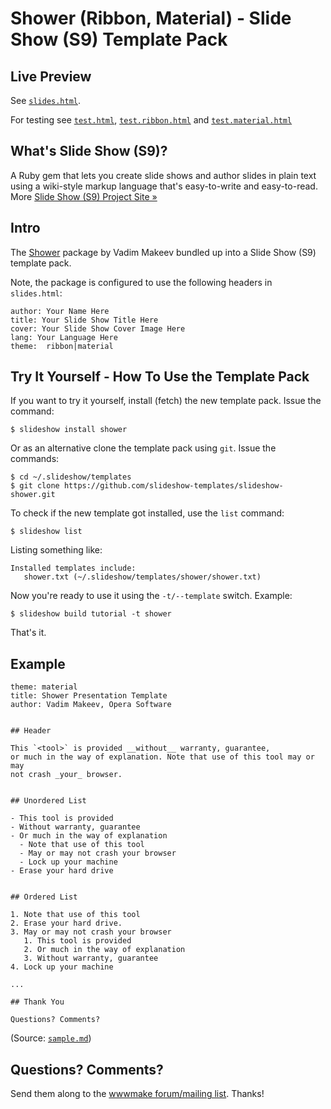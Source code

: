 # Shower (Ribbon, Material) - Slide Show (S9) Template Pack

## Live Preview

See [`slides.html`](http://slideshow-templates.github.io/slideshow-shower/slides.html).

For testing see
[`test.html`](http://slideshow-templates.github.io/slideshow-shower/test.html),
[`test.ribbon.html`](http://slideshow-templates.github.io/slideshow-shower/test.ribbon.html) and
[`test.material.html`](http://slideshow-templates.github.io/slideshow-shower/test.material.html)


## What's Slide Show (S9)?

A Ruby gem that lets you create slide shows and author slides in plain text
using a wiki-style markup language that's easy-to-write and easy-to-read.
More [Slide Show (S9) Project Site »](http://slideshow-s9.github.io)

## Intro

The [Shower](https://github.com/shower/shower) package by Vadim Makeev bundled up into
a Slide Show (S9) template pack.

Note, the package is configured to use the following headers in `slides.html`:

    author: Your Name Here
    title: Your Slide Show Title Here
    cover: Your Slide Show Cover Image Here
    lang: Your Language Here
    theme:  ribbon|material


## Try It Yourself - How To Use the Template Pack

If you want to try it yourself, install (fetch) the new template pack. Issue the command:

    $ slideshow install shower

Or as an alternative clone the template pack using `git`. Issue the commands:

    $ cd ~/.slideshow/templates
    $ git clone https://github.com/slideshow-templates/slideshow-shower.git

To check if the new template got installed, use the `list` command:

    $ slideshow list

Listing something like:

    Installed templates include:
       shower.txt (~/.slideshow/templates/shower/shower.txt)

Now you're ready to use it using the `-t/--template` switch. Example:

    $ slideshow build tutorial -t shower

That's it.

## Example


```
theme: material
title: Shower Presentation Template
author: Vadim Makeev, Opera Software


## Header

This `<tool>` is provided __without__ warranty, guarantee,
or much in the way of explanation. Note that use of this tool may or may
not crash _your_ browser.


## Unordered List

- This tool is provided
- Without warranty, guarantee
- Or much in the way of explanation
  - Note that use of this tool
  - May or may not crash your browser
  - Lock up your machine
- Erase your hard drive


## Ordered List

1. Note that use of this tool
2. Erase your hard drive.
3. May or may not crash your browser
   1. This tool is provided
   2. Or much in the way of explanation
   3. Without warranty, guarantee
4. Lock up your machine

...

## Thank You

Questions? Comments?
```

(Source: [`sample.md`](sample.md))


## Questions? Comments?

Send them along to the [wwwmake forum/mailing list](http://groups.google.com/group/wwwmake).
Thanks!
